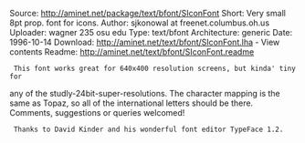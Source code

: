 Source:         http://aminet.net/package/text/bfont/SIconFont
Short:	        Very small 8pt prop. font for icons.
Author:	        sjkonowal at freenet.columbus.oh.us
Uploader:	    wagner 235 osu edu
Type:	        text/bfont
Architecture:	generic
Date:	        1996-10-14
Download:	    http://aminet.net/text/bfont/SIconFont.lha - View contents
Readme:	        http://aminet.net/text/bfont/SIconFont.readme

     This font works great for 640x400 resolution screens, but kinda' tiny for
any of the studly-24bit-super-resolutions. The character mapping is the same as
Topaz, so all of the international letters should be there. Comments,
suggestions
or queries welcomed!

     Thanks to David Kinder and his wonderful font editor TypeFace 1.2.
